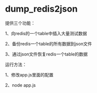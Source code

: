 # dump_redis2json

提供三个功能：

  1、向redis的一个table中插入大量测试数据
  
  2、备份redis一个table的所有数据到json文件
  
  3、通过json文件恢复redis一个table的数据

运行方法：

  1、修改app.js里面的配置
  
  2、node app.js
